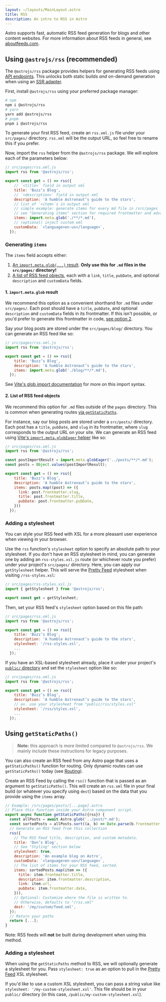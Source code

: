 ```yaml
---
layout: ~/layouts/MainLayout.astro
title: RSS
description: An intro to RSS in Astro
---
```


Astro supports fast, automatic RSS feed generation for blogs and other content websites. For more information about RSS feeds in general, see [aboutfeeds.com](https://aboutfeeds.com/).

## Using `@astrojs/rss` (recommended)

The `@astrojs/rss` package provides helpers for generating RSS feeds using [API endpoints](/en/core-concepts/astro-pages/#non-html-pages). This unlocks both static builds _and_ on-demand generation when using an [SSR adapter](/en/guides/server-side-rendering/#enabling-ssr-in-your-project).

First, install `@astrojs/rss` using your preferred package manager:

```bash
# npm
npm i @astrojs/rss
# yarn
yarn add @astrojs/rss
# pnpm
pnpm i @astrojs/rss
```

To generate your first RSS feed, create an `rss.xml.js` file under your `src/pages/` directory. `rss.xml` will be the output URL, so feel free to rename this if you prefer.

Now, import the `rss` helper from the `@astrojs/rss` package. We will explore each of the parameters below:

```js
// src/pages/rss.xml.js
import rss from '@astrojs/rss';

export const get = () => rss({
    // `<title>` field in output xml
    title: 'Buzz’s Blog',
    // `<description>` field in output xml
    description: 'A humble Astronaut’s guide to the stars',
    // list of `<item>`s in output xml
    // simple example: generate items for every md file in /src/pages
    // see "Generating items" section for required frontmatter and advanced use cases
    items: import.meta.glob('./**/*.md'),
    // (optional) inject custom xml
    customData: `<language>en-us</language>`,
  });
```

### Generating `items`

The `items` field accepts either:
1. [An `import.meta.glob(...)` result](#2-importmetaglob-result). **Only use this for `.md` files in the `src/pages/` directory!**
2. [A list of RSS feed objects](#1-list-of-rss-feed-objects), each with a `link`, `title`, `pubDate`, and optional `description` and `customData` fields.

#### 1. `import.meta.glob` result

We recommend this option as a convenient shorthand for `.md` files under `src/pages/`. Each post should have a `title`, `pubDate`, and optional `description` and `customData` fields in its frontmatter. If this isn't possible, or you'd prefer to generate this frontmatter in code, [see option 2](#2-list-of-rss-feed-objects).

Say your blog posts are stored under the `src/pages/blog/` directory. You can generate an RSS feed like so:

```js
// src/pages/rss.xml.js
import rss from '@astrojs/rss';

export const get = () => rss({
    title: 'Buzz’s Blog',
    description: 'A humble Astronaut’s guide to the stars',
    items: import.meta.glob('./blog/**/*.md'),
  });
```

See [Vite's glob import documentation](https://vitejs.dev/guide/features.html#glob-import) for more on this import syntax.

#### 2. List of RSS feed objects

We recommend this option for `.md` files outside of the `pages` directory. This is common when generating routes [via `getStaticPaths`](/en/reference/api-reference/#getstaticpaths). 

For instance, say our blog posts are stored under a `src/posts/` directory. Each post has a `title`, `pubDate`, and `slug` in its frontmatter, where `slug` corresponds to the output URL on your site. We can generate an RSS feed using [Vite's `import.meta.globEager` helper](https://vitejs.dev/guide/features.html#glob-import) like so:

```js
// src/pages/rss.xml.js
import rss from '@astrojs/rss';

const postImportResult = import.meta.globEager('../posts/**/*.md');
const posts = Object.values(postImportResult);

export const get = () => rss({
    title: 'Buzz’s Blog',
    description: 'A humble Astronaut’s guide to the stars',
    items: posts.map((post) => ({
      link: post.frontmatter.slug,
      title: post.frontmatter.title,
      pubDate: post.frontmatter.pubDate,
    }))
  });
```

### Adding a stylesheet

You can style your RSS feed with XSL for a more pleasant user experience when viewing in your browser.

Use the `rss` function's `stylesheet` option to specify an absolute path to your stylesheet. If you don't have an RSS stylesheet in mind, you can generate one by adding an `rss-styles.xsl.js` route (or whichever route you prefer) under your project's `src/pages/` directory. Here, you can apply our `getStylesheet` helper. This will serve the [Pretty Feed](https://github.com/genmon/aboutfeeds/blob/main/tools/pretty-feed-v3.xsl) stylesheet when visiting `/rss-styles.xsl`:

```js
// src/pages/rss-styles.xsl.js
import { getStylesheet } from '@astrojs/rss';

export const get = getStylesheet;
```

Then, set your RSS feed's `stylesheet` option based on this file path:

```js
// src/pages/rss.xml.js
import rss from '@astrojs/rss';

export const get = () => rss({
    title: 'Buzz’s Blog',
    description: 'A humble Astronaut’s guide to the stars',
    stylesheet: '/rss-styles.xsl',
    ...
  });
```

If you have an XSL-based stylesheet already, place it under your project's [`public/` directory](/en/core-concepts/project-structure/#public) and set the `stylesheet` option like so:

```js
// src/pages/rss.xml.js
import rss from '@astrojs/rss';

export const get = () => rss({
    title: 'Buzz’s Blog',
    description: 'A humble Astronaut’s guide to the stars',
    // ex. use your stylesheet from "public/rss/styles.xsl"
    stylesheet: '/rss/styles.xsl',
    ...
  });
```

## Using `getStaticPaths()`

> **Note:** this approach is more limited compared to `@astrojs/rss`. We mainly include these instructions for legacy purposes.

You can also create an RSS feed from any Astro page that uses a `getStaticPaths()` function for routing. Only dynamic routes can use `getStaticPaths()` today (see [Routing](/en/core-concepts/routing)).

Create an RSS Feed by calling the `rss()` function that is passed as an argument to `getStaticPaths()`. This will create an `rss.xml` file in your final build (or whatever you specify using `dest`) based on the data that you provide using the `items` array.

```js
// Example: /src/pages/posts/[...page].astro
// Place this function inside your Astro component script.
export async function getStaticPaths({rss}) {
  const allPosts = await Astro.glob('../post/*.md');
  const sortedPosts = allPosts.sort((a, b) => Date.parse(b.frontmatter.date) - Date.parse(a.frontmatter.date));
  // Generate an RSS feed from this collection
  rss({
    // The RSS Feed title, description, and custom metadata.
    title: 'Don’s Blog',
    // See "Styling" section below
    stylesheet: true,
    description: 'An example blog on Astro',
    customData: `<language>en-us</language>`,
    // The list of items for your RSS feed, sorted.
    items: sortedPosts.map(item => ({
      title: item.frontmatter.title,
      description: item.frontmatter.description,
      link: item.url,
      pubDate: item.frontmatter.date,
    })),
    // Optional: Customize where the file is written to.
    // Otherwise, defaults to "/rss.xml"
    dest: '/my/custom/feed.xml',
  });
  // Return your paths
  return [...];
}
```

Note: RSS feeds will **not** be built during development when using this method.

### Adding a stylesheet

When using the `getStaticPaths` method to RSS, we will optionally generate a stylesheet for you. Pass `stylesheet: true` as an option to pull in the [Pretty Feed](https://github.com/genmon/aboutfeeds/blob/main/tools/pretty-feed-v3.xsl) XSL stylesheet.

If you'd like to use a custom XSL stylesheet, you can pass a string value like `stylesheet: '/my-custom-stylesheet.xsl'`. This file should be in your `public/` directory (in this case, `/public/my-custom-stylesheet.xsl`).
